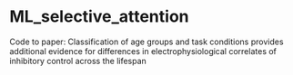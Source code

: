# ML_selective_attention
Code to paper: Classification of age groups and task conditions provides additional evidence for differences in electrophysiological correlates of inhibitory control across the lifespan
